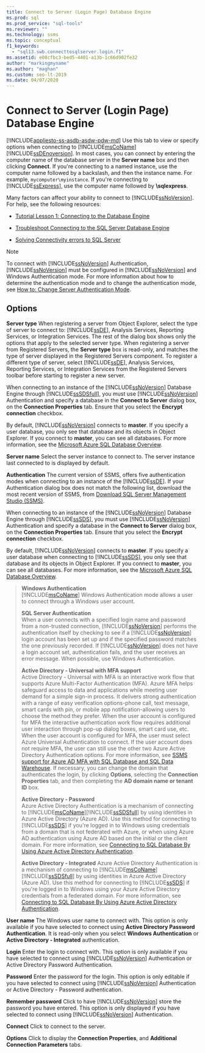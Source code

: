 ```yaml
---
title: Connect to Server (Login Page) Database Engine
ms.prod: sql
ms.prod_service: "sql-tools"
ms.reviewer: ""
ms.technology: ssms
ms.topic: conceptual
f1_keywords: 
  - "sql13.swb.connecttosqlserver.login.f1"
ms.assetid: e08cfbc3-bed5-4401-a13b-1c66d902fe32
author: "markingmyname"
ms.author: "maghan"
ms.custom: seo-lt-2019
ms.date: 04/07/2020
---
```


# Connect to Server (Login Page) Database Engine

[!INCLUDE[appliesto-ss-asdb-asdw-pdw-md](../../includes/appliesto-ss-asdb-asdw-pdw-md.md)]
Use this tab to view or specify options when connecting to [!INCLUDE[msCoName](../../includes/msconame_md.md)] [!INCLUDE[ssDEnoversion](../../includes/ssdenoversion_md.md)]. In most cases, you can connect by entering the computer name of the database server in the **Server name** box and then clicking **Connect**. If you're connecting to a named instance, use the computer name followed by a backslash, and then the instance name. For example, `mycomputer\myinstance`. If you're connecting to [!INCLUDE[ssExpress](../../includes/ssexpress_md.md)], use the computer name followed by **\sqlexpress**.

Many factors can affect your ability to connect to [!INCLUDE[ssNoVersion](../../includes/ssnoversion-md.md)]. For help, see the following resources:

- [Tutorial Lesson 1: Connecting to the Database Engine](../../relational-databases/lesson-1-connecting-to-the-database-engine.md)

- [Troubleshoot Connecting to the SQL Server Database Engine](../../database-engine/configure-windows/troubleshoot-connecting-to-the-sql-server-database-engine.md)  

- [Solving Connectivity errors to SQL Server](https://support.microsoft.com/help/4009936/solving-connectivity-errors-to-sql-server)

> [!NOTE]
> To connect with [!INCLUDE[ssNoVersion](../../includes/ssnoversion-md.md)] Authentication, [!INCLUDE[ssNoVersion](../../includes/ssnoversion-md.md)] must be configured in [!INCLUDE[ssNoVersion](../../includes/ssnoversion-md.md)] and Windows Authentication mode. For more information about how to determine the authentication mode and to change the authentication mode, see [How to: Change Server Authentication Mode](../../database-engine/configure-windows/change-server-authentication-mode.md).  

## Options

**Server type**
When registering a server from Object Explorer, select the type of server to connect to: [!INCLUDE[ssDE](../../includes/ssde_md.md)], Analysis Services, Reporting Services, or Integration Services. The rest of the dialog box shows only the options that apply to the selected server type. When registering a server from Registered Servers, the **Server type** box is read-only, and matches the type of server displayed in the Registered Servers component. To register a different type of server, select [!INCLUDE[ssDE](../../includes/ssde_md.md)], Analysis Services, Reporting Services, or Integration Services from the Registered Servers toolbar before starting to register a new server.

When connecting to an instance of the [!INCLUDE[ssNoVersion](../../includes/ssnoversion-md.md)] Database Engine through [!INCLUDE[ssSDSfull](../../includes/sssdsfull-md.md)], you must use [!INCLUDE[ssNoVersion](../../includes/ssnoversion-md.md)] Authentication and specify a database in the **Connect to Server** dialog box, on the **Connection Properties** tab. Ensure that you select the **Encrypt connection** checkbox.

By default, [!INCLUDE[ssNoVersion](../../includes/ssnoversion-md.md)] connects to **master**. If you specify a user database, you only see that database and its objects in Object Explorer. If you connect to **master**, you can see all databases. For more information, see the [Microsoft Azure SQL Database Overview](/azure/sql-database/sql-database-technical-overview/).

**Server name**
Select the server instance to connect to. The server instance last connected to is displayed by default.  

**Authentication**
The current version of SSMS, offers five authentication modes when connecting to an instance of the [!INCLUDE[ssDE](../../includes/ssde_md.md)]. If your Authentication dialog box does not match the following list, download the most recent version of SSMS, from [Download SQL Server Management Studio (SSMS)](../download-sql-server-management-studio-ssms.md).

When connecting to an instance of the [!INCLUDE[ssNoVersion](../../includes/ssnoversion-md.md)] Database Engine through [!INCLUDE[ssSDS](../../includes/sssds-md.md)], you must use [!INCLUDE[ssNoVersion](../../includes/ssnoversion-md.md)] Authentication and specify a database in the **Connect to Server** dialog box, on the **Connection Properties** tab. Ensure that you select the **Encrypt connection** checkbox.

By default, [!INCLUDE[ssNoVersion](../../includes/ssnoversion-md.md)] connects to **master**. If you specify a user database when connecting to [!INCLUDE[ssSDS](../../includes/sssds-md.md)], you only see that database and its objects in Object Explorer. If you connect to **master**, you can see all databases. For more information, see the [Microsoft Azure SQL Database Overview](/azure/sql-database/sql-database-technical-overview/).

> **Windows Authentication**  
> [!INCLUDE[msCoName](../../includes/msconame_md.md)] Windows Authentication mode allows a user to connect through a Windows user account.  
>
> **SQL Server Authentication**  
> When a user connects with a specified login name and password from a non-trusted connection, [!INCLUDE[ssNoVersion](../../includes/ssnoversion-md.md)] performs the authentication itself by checking to see if a [!INCLUDE[ssNoVersion](../../includes/ssnoversion-md.md)] login account has been set up and if the specified password matches the one previously recorded. If [!INCLUDE[ssNoVersion](../../includes/ssnoversion-md.md)] does not have a login account set, authentication fails, and the user receives an error message. When possible, use Windows Authentication.  
>
> **Active Directory - Universal with MFA support**  
> Active Directory - Universal with MFA is an interactive work flow that supports Azure Multi-Factor Authentication (MFA). Azure MFA helps safeguard access to data and applications while meeting user demand for a simple sign-in process. It delivers strong authentication with a range of easy verification options-phone call, text message, smart cards with pin, or mobile app notification-allowing users to choose the method they prefer. When the user account is configured for MFA the interactive authentication work flow requires additional user interaction through pop-up dialog boxes, smart card use, etc. When the user account is configured for MFA, the user must select Azure Universal Authentication to connect. If the user account does not require MFA, the user can still use the other two Azure Active Directory Authentication options. For more information, see [SSMS support for Azure AD MFA with SQL Database and SQL Data Warehouse](https://azure.microsoft.com/documentation/articles/sql-database-ssms-mfa-authentication/). If necessary, you can change the domain that authenticates the login, by clicking **Options**, selecting the **Connection Properties** tab, and then completing the **AD domain name or tenant ID** box.
>
> **Active Directory - Password**  
> Azure Active Directory Authentication is a mechanism of connecting to [!INCLUDE[msCoName](../../includes/msconame_md.md)][!INCLUDE[ssSDSfull](../../includes/sssdsfull-md.md)] by using identities in Azure Active Directory (Azure AD).  Use this method for connecting to [!INCLUDE[ssSDS](../../includes/sssds-md.md)] if you're logged in to Windows using credentials from a domain that is not federated with Azure, or when using Azure AD authentication using Azure AD based on the initial or the client domain. For more information, see [Connecting to SQL Database By Using Azure Active Directory Authentication](https://azure.microsoft.com/documentation/articles/sql-database-aad-authentication/).  
>
> **Active Directory - Integrated**
> Azure Active Directory Authentication is a mechanism of connecting to [!INCLUDE[msCoName](../../includes/msconame_md.md)][!INCLUDE[ssSDSfull](../../includes/sssdsfull-md.md)] by using identities in Azure Active Directory (Azure AD). Use this method for connecting to [!INCLUDE[ssSDS](../../includes/sssds-md.md)] if you're logged in to Windows using your Azure Active Directory credentials from a federated domain. For more information, see [Connecting to SQL Database By Using Azure Active Directory Authentication](https://azure.microsoft.com/documentation/articles/sql-database-aad-authentication/).  
  
**User name**
The Windows user name to connect with. This option is only available if you have selected to connect using **Active Directory Password Authentication**. It is read-only when you select **Windows Authentication** or **Active Directory - Integrated** authentication.

**Login**
Enter the login to connect with. This option is only available if you have selected to connect using [!INCLUDE[ssNoVersion](../../includes/ssnoversion-md.md)] Authentication or Active Directory Password Authentication.

**Password**
Enter the password for the login. This option is only editable if you have selected to connect using [!INCLUDE[ssNoVersion](../../includes/ssnoversion-md.md)] Authentication or Active Directory - Password authentication.

**Remember password**
Click to have [!INCLUDE[ssNoVersion](../../includes/ssnoversion-md.md)] store the password you have entered. This option is only displayed if you have selected to connect using [!INCLUDE[ssNoVersion](../../includes/ssnoversion-md.md)] Authentication.

**Connect**
Click to connect to the server.  

**Options**
Click to display the **Connection Properties**, and **Additional Connection Parameters** tabs.